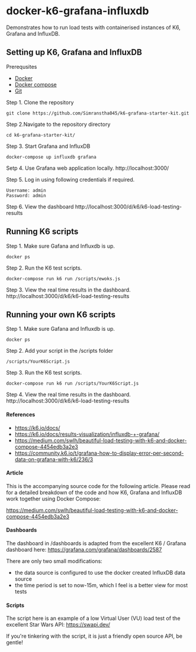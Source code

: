# docker-k6-grafana-influxdb
Demonstrates how to run load tests with containerised instances of K6, Grafana and InfluxDB.

## Setting up K6, Grafana and InfluxDB

Prerequsites
* [Docker](https://docs.docker.com/get-started/)
* [Docker compose](https://docs.docker.com/compose/gettingstarted/)
* [Git](https://git-scm.com/book/en/v2/Getting-Started-First-Time-Git-Setup)

Step 1. Clone the repository
```
git clone https://github.com/Simranstha045/k6-grafana-starter-kit.git
```
Step 2.Navigate to the repository directory
```
cd k6-grafana-starter-kit/
```

Step 3. Start Grafana and InfluxDB
```
docker-compose up influxdb grafana
```
Setp 4. Use Grafana web application locally.
http://localhost:3000/

Step 5. Log in using following credentials if required.
```
Username: admin
Password: admin
```
Step 6. View the dashboard
http://localhost:3000/d/k6/k6-load-testing-results 


## Running K6 scripts
Step 1. Make sure Gafana and Influxdb is up.
```
docker ps
```
Step 2. Run the K6 test scripts.
```
docker-compose run k6 run /scripts/ewoks.js
```
Step 3. View the real time results in the dashboard.
http://localhost:3000/d/k6/k6-load-testing-results 

## Running your own K6 scripts
Step 1. Make sure Gafana and Influxdb is up.
```
docker ps
```
Step 2. Add your script in the /scripts folder 
```
/scripts/YourK6Script.js
```
Step 3. Run the K6 test scripts.
```
docker-compose run k6 run /scripts/YourK6Script.js
```
Step 4. View the real time results in the dashboard.
http://localhost:3000/d/k6/k6-load-testing-results 

#### References
* https://k6.io/docs/
* https://k6.io/docs/results-visualization/influxdb-+-grafana/
* https://medium.com/swlh/beautiful-load-testing-with-k6-and-docker-compose-4454edb3a2e3
* https://community.k6.io/t/grafana-how-to-display-error-per-second-data-on-grafana-with-k6/236/3

#### Article
This is the accompanying source code for the following article. Please read for a detailed breakdown of the code and how K6, Grafana and InfluxDB work together using Docker Compose:

https://medium.com/swlh/beautiful-load-testing-with-k6-and-docker-compose-4454edb3a2e3

#### Dashboards
The dashboard in /dashboards is adapted from the excellent K6 / Grafana dashboard here:
https://grafana.com/grafana/dashboards/2587

There are only two small modifications:
* the data source is configured to use the docker created InfluxDB data source
* the time period is set to now-15m, which I feel is a better view for most tests

#### Scripts
The script here is an example of a low Virtual User (VU) load test of the excellent Star Wars API:
https://swapi.dev/

If you're tinkering with the script, it is just a friendly open source API, be gentle!
